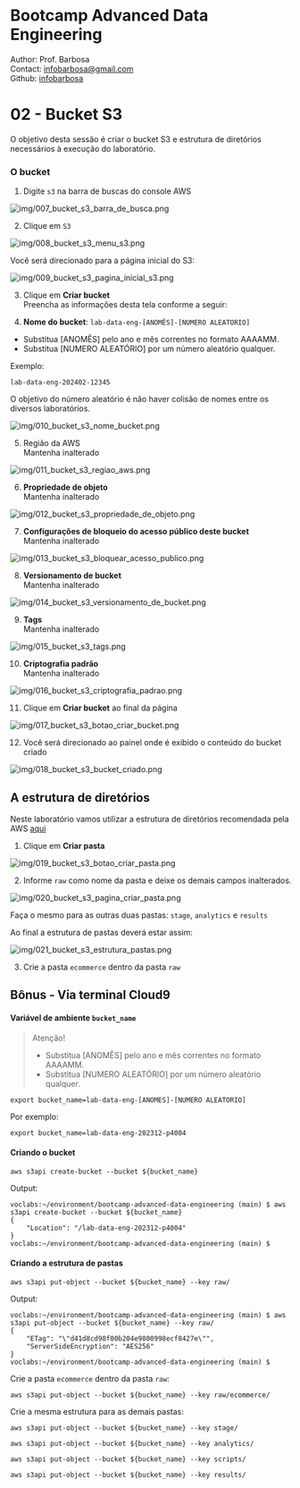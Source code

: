 # Bootcamp Advanced Data Engineering
Author: Prof. Barbosa<br>
Contact: infobarbosa@gmail.com<br>
Github: [infobarbosa](https://github.com/infobarbosa)

# 02 - Bucket S3

O objetivo desta sessão é criar o bucket S3 e estrutura de diretórios necessários à execução do laboratório.

### O bucket

1. Digite `s3` na barra de buscas do console AWS 

![img/007_bucket_s3_barra_de_busca.png](img/007_bucket_s3_barra_de_busca.png)

2. Clique em `S3` 

![img/008_bucket_s3_menu_s3.png](img/008_bucket_s3_menu_s3.png)

Você será direcionado para a página inicial do S3:

![img/009_bucket_s3_pagina_inicial_s3.png](img/009_bucket_s3_pagina_inicial_s3.png)

3. Clique em **Criar bucket**<br>
Preencha as informações desta tela conforme a seguir:

4. **Nome do bucket**: `lab-data-eng-[ANOMÊS]-[NUMERO ALEATORIO]`

- Substitua [ANOMÊS] pelo ano e mês correntes no formato AAAAMM. 
- Substitua [NUMERO ALEATÓRIO] por um número aleatório qualquer. 

Exemplo: 
```
lab-data-eng-202402-12345
```
O objetivo do número aleatório é não haver colisão de nomes entre os diversos laboratórios.

![img/010_bucket_s3_nome_bucket.png](img/010_bucket_s3_nome_bucket.png)

5. Região da AWS<br>
Mantenha inalterado

![img/011_bucket_s3_regiao_aws.png](img/011_bucket_s3_regiao_aws.png)

6. **Propriedade de objeto**<br>
Mantenha inalterado

![img/012_bucket_s3_propriedade_de_objeto.png](img/012_bucket_s3_propriedade_de_objeto.png)

7. **Configurações de bloqueio do acesso público deste bucket**<br>
Mantenha inalterado

![img/013_bucket_s3_bloquear_acesso_publico.png](img/013_bucket_s3_bloquear_acesso_publico.png)

8. **Versionamento de bucket**<br>
Mantenha inalterado

![img/014_bucket_s3_versionamento_de_bucket.png](img/014_bucket_s3_versionamento_de_bucket.png)

9. **Tags**<br>
Mantenha inalterado

![img/015_bucket_s3_tags.png](img/015_bucket_s3_tags.png)

10. **Criptografia padrão**<br>
Mantenha inalterado

![img/016_bucket_s3_criptografia_padrao.png](img/016_bucket_s3_criptografia_padrao.png)

11. Clique em **Criar bucket** ao final da página

![img/017_bucket_s3_botao_criar_bucket.png](img/017_bucket_s3_botao_criar_bucket.png)

12. Você será direcionado ao painel onde é exibido o conteúdo do bucket criado <br>

![img/018_bucket_s3_bucket_criado.png](img/018_bucket_s3_bucket_criado.png)

## A estrutura de diretórios

Neste laboratório vamos utilizar a estrutura de diretórios recomendada pela AWS [aqui](https://docs.aws.amazon.com/prescriptive-guidance/latest/defining-bucket-names-data-lakes/naming-structure-data-layers.html)

1. Clique em **Criar pasta**<br>

![img/019_bucket_s3_botao_criar_pasta.png](img/019_bucket_s3_botao_criar_pasta.png)

2. Informe `raw` como nome da pasta e deixe os demais campos inalterados. <br>

![img/020_bucket_s3_pagina_criar_pasta.png](img/020_bucket_s3_pagina_criar_pasta.png)

Faça o mesmo para as outras duas pastas: `stage`, `analytics` e `results`

Ao final a estrutura de pastas deverá estar assim:

![img/021_bucket_s3_estrutura_pastas.png](img/021_bucket_s3_estrutura_pastas.png)


3. Crie a pasta `ecommerce` dentro da pasta `raw`

## Bônus - Via terminal Cloud9

#### Variável de ambiente `bucket_name`
> Atenção!
> - Substitua [ANOMÊS] pelo ano e mês correntes no formato AAAAMM. 
> - Substitua [NUMERO ALEATÓRIO] por um número aleatório qualquer. 

```
export bucket_name=lab-data-eng-[ANOMES]-[NUMERO ALEATORIO]
```

Por exemplo:
```
export bucket_name=lab-data-eng-202312-p4004
```
#### Criando o bucket
```
aws s3api create-bucket --bucket ${bucket_name}
```

Output:
```
voclabs:~/environment/bootcamp-advanced-data-engineering (main) $ aws s3api create-bucket --bucket ${bucket_name}
{
    "Location": "/lab-data-eng-202312-p4004"
}
voclabs:~/environment/bootcamp-advanced-data-engineering (main) $ 
```

#### Criando a estrutura de pastas
```
aws s3api put-object --bucket ${bucket_name} --key raw/
```

Output:
```
voclabs:~/environment/bootcamp-advanced-data-engineering (main) $ aws s3api put-object --bucket ${bucket_name} --key raw/
{
    "ETag": "\"d41d8cd98f00b204e9800998ecf8427e\"",
    "ServerSideEncryption": "AES256"
}
voclabs:~/environment/bootcamp-advanced-data-engineering (main) $
```

Crie a pasta `ecommerce` dentro da pasta `raw`:
```
aws s3api put-object --bucket ${bucket_name} --key raw/ecommerce/
```

Crie a mesma estrutura para as demais pastas:

```
aws s3api put-object --bucket ${bucket_name} --key stage/
```

```
aws s3api put-object --bucket ${bucket_name} --key analytics/
```

```
aws s3api put-object --bucket ${bucket_name} --key scripts/
```

```
aws s3api put-object --bucket ${bucket_name} --key results/
```
